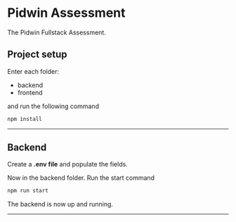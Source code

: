 # Pidwin Assessment

The Pidwin Fullstack Assessment.

## Project setup

Enter each folder:

- backend
- frontend

and run the following command

```bash
npm install
```
---


## Backend

Create a **.env file** and populate the fields.


Now in the backend folder. Run the start
   command
   ```bash
   npm run start
   ```

The backend is now up and running.

---
